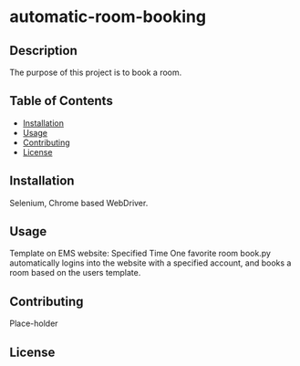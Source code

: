 # automatic-room-booking

## Description

The purpose of this project is to book a room.

## Table of Contents

- [Installation](#installation)
- [Usage](#usage)
- [Contributing](#contributing)
- [License](#license)

## Installation

Selenium, Chrome based WebDriver.

## Usage
Template on EMS website:
Specified Time
One favorite room
book.py automatically logins into the website with a specified account, and books a room based on the users template.

## Contributing
Place-holder

## License

